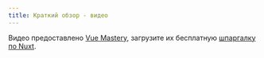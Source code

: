 ```yaml
---
title: Краткий обзор - видео
---
```

Видео предоставлено <a href="https://www.vuemastery.com" target="_blank" rel="noopener">Vue Mastery</a>, загрузите их бесплатную <a href="https://www.vuemastery.com/nuxt-cheat-sheet/" target="_blank" rel="noopener">шпаргалку по Nuxt</a>.
